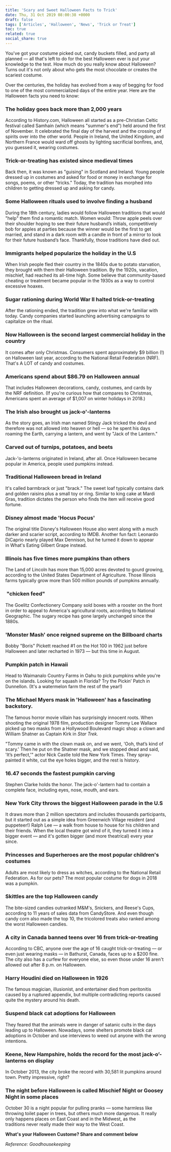 ```yaml
---
title: 'Scary and Sweet Halloween Facts to Trick'
date: Thu, 31 Oct 2019 08:00:38 +0000
draft: false
tags: ['Articles', 'Halloween', 'News', 'Trick or Treat']
toc: true
related: true
social_share: true
---
```


You've got your costume picked out, candy buckets filled, and party all planned — all that's left to do for the best Halloween ever is put your knowledge to the test. How much do you really know about Halloween? Turns out it's not only about who gets the most chocolate or creates the scariest costume.

Over the centuries, the holiday has evolved from a way of begging for food to one of the most commercialized days of the entire year. Here are the Halloween facts you need to know:

### The holiday goes back more than 2,000 years

According to History.com, Halloween all started as a pre-Christian Celtic festival called Samhain (which means "summer's end") held around the first of November. It celebrated the final day of the harvest and the crossing of spirits over into the other world. People in Ireland, the United Kingdom, and Northern France would ward off ghosts by lighting sacrificial bonfires, and, you guessed it, wearing costumes.

### Trick-or-treating has existed since medieval times

Back then, it was known as "guising" in Scotland and Ireland. Young people dressed up in costumes and asked for food or money in exchange for songs, poems, or other "tricks." Today, the tradition has morphed into children to getting dressed up and asking for candy.

### Some Halloween rituals used to involve finding a husband

During the 18th century, ladies would follow Halloween traditions that would "help" them find a romantic match. Women would: Throw apple peels over their shoulder hoping to see their future husband’s initials, competitively bob for apples at parties because the winner would be the first to get married, and stand in a dark room with a candle in front of a mirror to look for their future husband’s face. Thankfully, those traditions have died out.

### Immigrants helped popularize the holiday in the U.S

When Irish people fled their country in the 1840s due to potato starvation, they brought with them their Halloween tradition. By the 1920s, vacation, mischief, had reached its all-time high. Some believe that community-based cheating or treatment became popular in the 1930s as a way to control excessive hoaxes.

### Sugar rationing during World War II halted trick-or-treating

After the rationing ended, the tradition grew into what we're familiar with today. Candy companies started launching advertising campaigns to capitalize on the ritual.

### Now Halloween is the second largest commercial holiday in the country

It comes after only Christmas. Consumers spent approximately $9 billion (!) on Halloween last year, according to the National Retail Federation (NRF). That's A LOT of candy and costumes.

### Americans spend about $86.79 on Halloween annual

That includes Halloween decorations, candy, costumes, and cards by the NRF definition. (If you're curious how that compares to Christmas, Americans spent an average of $1,007 on winter holidays in 2018.)

### The Irish also brought us jack-o'-lanterns

As the story goes, an Irish man named Stingy Jack tricked the devil and therefore was not allowed into heaven or hell — so he spent his days roaming the Earth, carrying a lantern, and went by "Jack of the Lantern."

### Carved out of turnips, potatoes, and beets

Jack-'o-lanterns originated in Ireland, after all. Once Halloween became popular in America, people used pumpkins instead.

### Traditional Halloween bread in Ireland

It's called barmbrack or just "brack." The sweet loaf typically contains dark and golden raisins plus a small toy or ring. Similar to king cake at Mardi Gras, tradition dictates the person who finds the item will receive good fortune.

### Disney almost made 'Hocus Pocus'

The original title Disney's Halloween House also went along with a much darker and scarier script, according to IMDB. Another fun fact: Leonardo DiCaprio nearly played Max Dennison, but he turned it down to appear in What's Eating Gilbert Grape instead.

### Illinois has five times more pumpkins than others

The Land of Lincoln has more than 15,000 acres devoted to gourd growing, according to the United States Department of Agriculture. Those Illinois farms typically grow more than 500 million pounds of pumpkins annually.

###  "chicken feed"

The Goelitz Confectionery Company sold boxes with a rooster on the front in order to appeal to America's agricultural roots, according to National Geographic. The sugary recipe has gone largely unchanged since the 1880s.

### 'Monster Mash' once reigned supreme on the Billboard charts

Bobby "Boris" Pickett reached #1 on the Hot 100 in 1962 just before Halloween and later recharted in 1973 — but this time in August.

### Pumpkin patch in Hawaii

Head to Waimanalo Country Farms in Oahu to pick pumpkins while you're on the islands. Looking for squash in Florida? Try the Pickin’ Patch in Dunnellon. (It's a watermelon farm the rest of the year!)

### The Michael Myers mask in 'Halloween' has a fascinating backstory.

The famous horror movie villain has surprisingly innocent roots. When shooting the original 1978 film, production designer Tommy Lee Wallace picked up two masks from a Hollywood Boulevard magic shop: a clown and William Shatner as Captain Kirk in _Star Trek._

"Tommy came in with the clown mask on, and we went, 'Ooh, that’s kind of scary.' Then he put on the Shatner mask, and we stopped dead and said, 'It’s perfect,'" actor Nick Castle told the New York Times. They spray-painted it white, cut the eye holes bigger, and the rest is history.

### 16.47 seconds the fastest pumpkin carving

Stephen Clarke holds the honor. The jack-o'-lantern had to contain a complete face, including eyes, nose, mouth, and ears.

### New York City throws the biggest Halloween parade in the U.S

It draws more than 2 million spectators and includes thousands participants, but it started out as a simple idea from Greenwich Village resident (and puppeteer!) Ralph Lee — a walk from house to house for his children and their friends. When the local theatre got wind of it, they turned it into a bigger event — and it's gotten bigger (and more theatrical) every year since.

### Princesses and Superheroes are the most popular children's costumes

Adults are most likely to dress as witches, according to the National Retail Federation. As for our pets? The most popular costume for dogs in 2018 was a pumpkin.

### Skittles are the top Halloween candy

The bite-sized candies outranked M&M's, Snickers, and Reese's Cups, according to 11 years of sales data from CandyStore. And even though candy corn also made the top 10, the tricolored treats also ranked among the worst Halloween candies.

### A city in Canada banned teens over 16 from trick-or-treating

According to CBC, anyone over the age of 16 caught trick-or-treating — or even just wearing masks — in Bathurst, Canada, faces up to a $200 fine. The city also has a curfew for everyone else, so even those under 16 aren't allowed out after 8 p.m. on Halloween.

### Harry Houdini died on Halloween in 1926

The famous magician, illusionist, and entertainer died from peritonitis caused by a ruptured appendix, but multiple contradicting reports caused quite the mystery around his death.

### Suspend black cat adoptions for Halloween

They feared that the animals were in danger of satanic cults in the days leading up to Halloween. Nowadays, some shelters promote black cat adoptions in October and use interviews to weed out anyone with the wrong intentions.

### Keene, New Hampshire, holds the record for the most jack-o’-lanterns on display

In October 2013, the city broke the record with 30,581 lit pumpkins around town. Pretty impressive, right?

### The night before Halloween is called Mischief Night or Goosey Night in some places

October 30 is a night popular for pulling pranks — some harmless like throwing toilet paper in trees, but others much more dangerous. It really only happens places on East Coast and in the Midwest, as the traditions never really made their way to the West Coast.

**What's your Halloween Custome? Share and comment below**

_Reference: Goodhousekeeping_